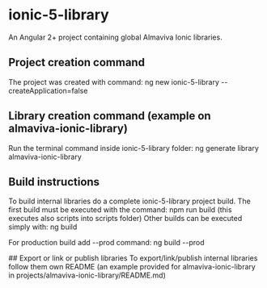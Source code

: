 # ionic-5-library

An Angular 2+ project containing global Almaviva Ionic libraries.

## Project creation command
The project was created with command:
    ng new ionic-5-library --createApplication=false

## Library creation command (example on almaviva-ionic-library)
Run the terminal command inside ionic-5-library folder:
    ng generate library almaviva-ionic-library

## Build instructions
To build internal libraries do a complete ionic-5-library project build.
The first build must be executed with the command:
    npm run build   (this executes also scripts into scripts folder)
Other builds can be executed simply with:
    ng build

For production build add --prod command:
    ng build --prod

## Export or link or publish libraries
To export/link/publish internal libraries follow them own README (an example provided for
almaviva-ionic-library in projects/almaviva-ionic-library/README.md)